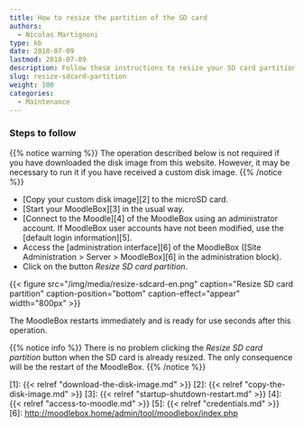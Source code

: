 ```yaml
---
title: How to resize the partition of the SD card
authors:
  - Nicolas Martignoni
type: kb
date: 2018-07-09
lastmod: 2018-07-09
description: Follow these instructions to resize your SD card partition.
slug: resize-sdcard-partition
weight: 100
categories:
  - Maintenance
---
```


### Steps to follow

{{% notice warning %}}
The operation described below is not required if you have downloaded the disk image from this website. However, it may be necessary to run it if you have received a custom disk image.
{{% /notice %}}

- [Copy your custom disk image][2] to the microSD card.
- [Start your MoodleBox][3] in the usual way.
- [Connect to the Moodle][4] of the MoodleBox using an administrator account. If MoodleBox user accounts have not been modified, use the [default login information][5].
- Access the [administration interface][6] of the MoodleBox ([Site Administration > Server > MoodleBox][6] in the administration block).
- Click on the button _Resize SD card partition_.

{{< figure src="/img/media/resize-sdcard-en.png" caption="Resize SD card partition" caption-position="bottom" caption-effect="appear" width="800px" >}}

The MoodleBox restarts immediately and is ready for use seconds after this operation.

{{% notice info %}}
There is no problem clicking the _Resize SD card partition_ button when the SD card is already resized. The only consequence will be the restart of the MoodleBox.
{{% /notice %}}

 [1]: {{< relref "download-the-disk-image.md" >}}
 [2]: {{< relref "copy-the-disk-image.md" >}}
 [3]: {{< relref "startup-shutdown-restart.md" >}}
 [4]: {{< relref "access-to-moodle.md" >}}
 [5]: {{< relref "credentials.md" >}}
 [6]: http://moodlebox.home/admin/tool/moodlebox/index.php
